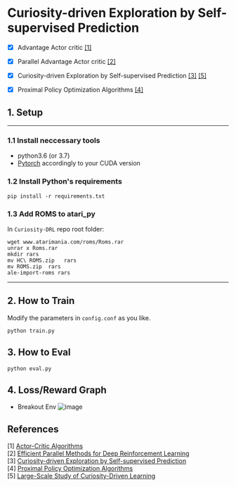 # Curiosity-driven Exploration by Self-supervised Prediction


- [x] Advantage Actor critic [[1]](#references)
- [x] Parallel Advantage Actor critic [[2]](#references)
- [x] Curiosity-driven Exploration by Self-supervised Prediction [[3]](#references) [[5]](#references)
- [x] Proximal Policy Optimization Algorithms [[4]](#references)

 
## 1. Setup
------------

### 1.1 Install neccessary tools

- python3.6 (or 3.7)
- [Pytorch](https://pytorch.org/get-started/locally/) accordingly to your CUDA version

###  1.2 Install Python's requirements

`pip install -r requirements.txt`

### 1.3 Add ROMS to atari_py
In `Curiosity-DRL` repo root folder:

```
wget www.atarimania.com/roms/Roms.rar
unrar x Roms.rar
mkdir rars
mv HC\ ROMS.zip   rars
mv ROMS.zip  rars
ale-import-roms rars
```

------------


## 2. How to Train
Modify the parameters in `config.conf` as you like.
```
python train.py
```

## 3. How to Eval
```
python eval.py
```

## 4. Loss/Reward Graph
- Breakout Env
![image](https://user-images.githubusercontent.com/23333028/49057720-29ee9680-f244-11e8-865a-4ccfb360ddd6.png)



References
----------

[1] [Actor-Critic Algorithms](https://papers.nips.cc/paper/1786-actor-critic-algorithms.pdf)    
[2] [Efficient Parallel Methods for Deep Reinforcement Learning](https://arxiv.org/abs/1705.04862)  
[3] [Curiosity-driven Exploration by Self-supervised Prediction](https://arxiv.org/abs/1705.05363)   
[4] [Proximal Policy Optimization Algorithms](https://arxiv.org/abs/1707.06347)  
[5] [Large-Scale Study of Curiosity-Driven Learning](https://arxiv.org/abs/1808.04355)  
  
